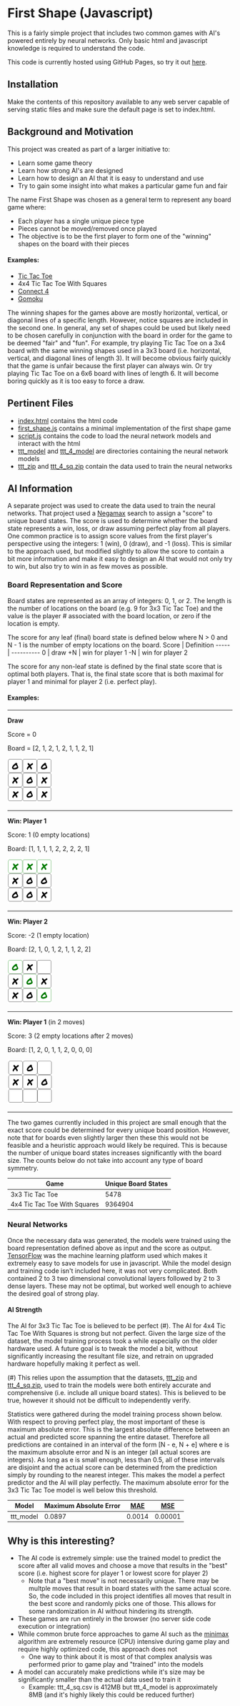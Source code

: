 # First Shape (Javascript)
This is a fairly simple project that includes two common games with AI's powered entirely by neural networks. Only basic html and javascript knowledge is required to understand the code.

This code is currently hosted using GitHub Pages, so try it out [here](https://geo-desic.github.io/first-shape-js).

## Installation
Make the contents of this repository available to any web server capable of serving static files and make sure the default page is set to index.html.

## Background and Motivation
This project was created as part of a larger initiative to:

- Learn some game theory
- Learn how strong AI's are designed
- Learn how to design an AI that it is easy to understand and use
- Try to gain some insight into what makes a particular game fun and fair

The name First Shape was chosen as a general term to represent any board game where:

- Each player has a single unique piece type
- Pieces cannot be moved/removed once played
- The objective is to be the first player to form one of the "winning" shapes on the board with their pieces

#### Examples:
- [Tic Tac Toe](https://en.wikipedia.org/wiki/Tic-tac-toe)
- 4x4 Tic Tac Toe With Squares
- [Connect 4](https://en.wikipedia.org/wiki/Connect_Four)
- [Gomoku](https://en.wikipedia.org/wiki/Gomoku)

The winning shapes for the games above are mostly horizontal, vertical, or diagonal lines of a specific length. However, notice squares are included in the second one. In general, any set of shapes could be used but likely need to be chosen carefully in conjunction with the board in order for the game to be deemed "fair" and "fun". For example, try playing Tic Tac Toe on a 3x4 board with the same winning shapes used in a 3x3 board (i.e. horizontal, vertical, and diagonal lines of length 3). It will become obvious fairly quickly that the game is unfair because the first player can always win. Or try playing Tic Tac Toe on a 6x6 board with lines of length 6. It will become boring quickly as it is too easy to force a draw.

## Pertinent Files
- [index.html](index.html) contains the html code
- [first_shape.js](first_shape.js) contains a minimal implementation of the first shape game
- [script.js](script.js) contains the code to load the neural network models and interact with the html
- [ttt_model](ttt_model) and [ttt_4_model](ttt_4_model) are directories containing the neural network models
- [ttt_zip](https://github.com/geo-desic/public-data/blob/master/first-shape/ttt.zip) and [ttt_4_sq.zip](https://github.com/geo-desic/public-data/blob/master/first-shape/ttt_4_sq.zip) contain the data used to train the neural networks

## AI Information
A separate project was used to create the data used to train the neural networks. That project used a [Negamax](https://en.wikipedia.org/wiki/Negamax) search to assign a "score" to unique board states. The score is used to determine whether the board state represents a win, loss, or draw assuming perfect play from all players. One common practice is to assign score values from the first player's perspective using the integers: 1 (win), 0 (draw), and -1 (loss). This is similar to the approach used, but modified slightly to allow the score to contain a bit more information and make it easy to design an AI that would not only try to win, but also try to win in as few moves as possible.

### Board Representation and Score
Board states are represented as an array of integers: 0, 1, or 2. The length is the number of locations on the board (e.g. 9 for 3x3 Tic Tac Toe) and the value is the player # associated with the board location, or zero if the location is empty.

The score for any leaf (final) board state is defined below where N > 0 and N - 1 is the number of empty locations on the board.
Score | Definition
----- | ----------
0 | draw
+N | win for player 1
-N | win for player 2

The score for any non-leaf state is defined by the final state score that is optimal both players. That is, the final state score that is both maximal for player 1 and minimal for player 2 (i.e. perfect play).

#### Examples:

---------------------------
__Draw__

Score = 0

Board = [2, 1, 2, 1, 2, 1, 1, 2, 1]

![Example 1](images/ex_1.png "Draw")

---------------------------
__Win: Player 1__

Score: 1 (0 empty locations)

Board: [1, 1, 1, 1, 2, 2, 2, 2, 1]

![Example 2](images/ex_2.png "Win: Player 1")

---------------------------
__Win: Player 2__

Score: -2 (1 empty location)

Board: [2, 1, 0, 1, 2, 1, 1, 2, 2]

![Example 3](images/ex_3.png "Win: Player 2")

---------------------------
__Win: Player 1__ (in 2 moves)

Score: 3 (2 empty locations after 2 moves)

Board: [1, 2, 0, 1, 1, 2, 0, 0, 0]

![Example 4](images/ex_4.png "Forced Win: Player 1")

---------------------------

The two games currently included in this project are small enough that the exact score could be determined for every unique board position. However, note that for boards even slightly larger then these this would not be feasible and a heuristic approach would likely be required. This is because the number of unique board states increases significantly with the board size. The counts below do not take into account any type of board symmetry.

Game | Unique Board States
---- | -------------------
3x3 Tic Tac Toe | 5478
4x4 Tic Tac Toe With Squares | 9364904

### Neural Networks
Once the necessary data was generated, the models were trained using the board representation defined above as input and the score as output. [TensorFlow](https://www.tensorflow.org) was the machine learning platform used which makes it extremely easy to save models for use in javascript. While the model design and training code isn't included here, it was not very complicated. Both contained 2 to 3 two dimensional convolutional layers followed by 2 to 3 dense layers. These may not be optimal, but worked well enough to achieve the desired goal of strong play.

#### AI Strength
The AI for 3x3 Tic Tac Toe is believed to be perfect (#). The AI for 4x4 Tic Tac Toe With Squares is strong but not perfect. Given the large size of the dataset, the model training process took a while especially on the older hardware used. A future goal is to tweak the model a bit, without significantly increasing the resultant file size, and retrain on upgraded hardware hopefully making it perfect as well.

(#) This relies upon the assumption that the datasets, [ttt_zip](https://github.com/geo-desic/public-data/blob/master/first-shape/ttt.zip) and [ttt_4_sq.zip](https://github.com/geo-desic/public-data/blob/master/first-shape/ttt_4_sq.zip), used to train the models were both entirely accurate and comprehensive (i.e. include all unique board states). This is believed to be true, however it should not be difficult to independently verify.

Statistics were gathered during the model training process shown below. With respect to proving perfect play, the most important of these is maximum absolute error. This is the largest absolute difference between an actual and predicted score spanning the entire dataset. Therefore all predictions are contained in an interval of the form [N - e, N + e] where e is the maximum absolute error and N is an integer (all actual scores are integers). As long as e is small enough, less than 0.5, all of these intervals are disjoint and the actual score can be determined from the prediction simply by rounding to the nearest integer. This makes the model a perfect predictor and the AI will play perfectly. The maximum absolute error for the 3x3 Tic Tac Toe model is well below this threshold.

Model | Maximum Absolute Error | [MAE](https://en.wikipedia.org/wiki/Mean_absolute_error) | [MSE](https://en.wikipedia.org/wiki/Mean_squared_error)
----- | ---------------------- | ------------------- | ------------------
ttt_model | 0.0897 | 0.0014 | 0.00001

## Why is this interesting?
- The AI code is extremely simple: use the trained model to predict the score after all valid moves and choose a move that results in the "best" score (i.e. highest score for player 1 or lowest score for player 2)
  - Note that a "best move" is not necessarily unique. There may be multple moves that result in board states with the same actual score. So, the code included in this project identifies all moves that result in the best score and randomly picks one of those. This allows for some randomization in AI without hindering its strength.
- These games are run entirely in the browser (no server side code execution or integration)
- While common brute force approaches to game AI such as the [minimax](https://en.wikipedia.org/wiki/Minimax) algorithm are extremely resource (CPU) intensive during game play and require highly optimized code, this approach does not
  - One way to think about it is most of that complex analysis was performed prior to game play and "trained" into the models
- A model can accurately make predictions while it's size may be significantly smaller than the actual data used to train it
  - Example: ttt_4_sq.csv is 412MB but ttt_4_model is approximately 8MB (and it's highly likely this could be reduced further)

